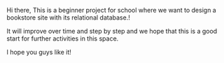 Hi there,
This is a beginner project for school where we want to design a bookstore site with its relational database.!

It will improve over time and step by step and we hope that this is a good start for further activities in this space.
 
 
I hope you guys like it!
